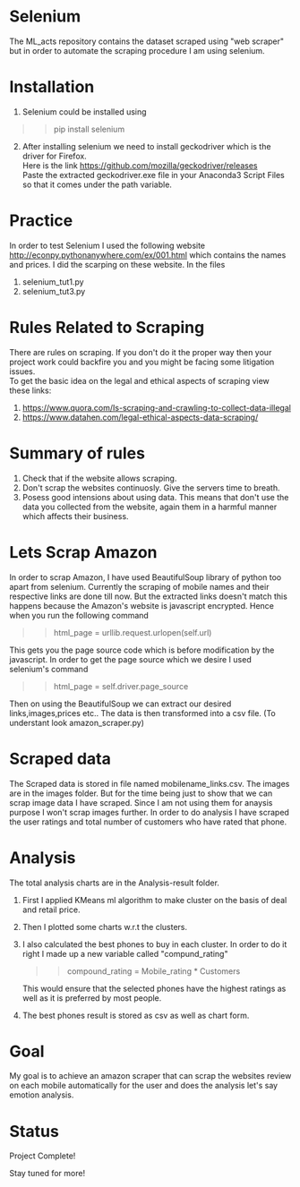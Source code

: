# Selenium
The ML_acts repository contains the dataset scraped using "web scraper" but in order to automate the scraping procedure I am using selenium.

# Installation
1. Selenium could be installed using<br>
  >> pip install selenium<br>
2. After installing selenium we need to install geckodriver which is the driver for Firefox.<br>
    Here is the link https://github.com/mozilla/geckodriver/releases<br>
    Paste the extracted geckodriver.exe file in your Anaconda3 Script Files so that it comes under the
    path variable.<br>

# Practice
In order to test Selenium I used the following website http://econpy.pythonanywhere.com/ex/001.html which contains the names and prices.
I did the scarping on these website. In the files<br>
1. selenium_tut1.py<br>
2. selenium_tut3.py<br>

# Rules Related to Scraping 
There are rules on scraping. If you don't do it the proper way then your project work could backfire you and you might be facing some litigation issues.<br>
To get the basic idea on the legal and ethical aspects of scraping view these links:<br>
1. https://www.quora.com/Is-scraping-and-crawling-to-collect-data-illegal
2. https://www.datahen.com/legal-ethical-aspects-data-scraping/

# Summary of rules
1. Check that if the website allows scraping.
2. Don't scrap the websites continuosly. Give the servers time to breath.
3. Posess good intensions about using data. This means that don't use the data you collected from the website, again them in a harmful        manner which affects their business.

# Lets Scrap Amazon
In order to scrap Amazon, I have used BeautifulSoup library of python too apart from selenium. Currently the scraping of mobile names and their respective links are done till now. But the extracted links doesn't match this happens because the Amazon's website is javascript encrypted. Hence when you run the following command<br>
  >> html_page = urllib.request.urlopen(self.url)<br>
  
This gets you the page source code which is before modification by the javascript. In order to get the page source which we desire I used selenium's command<br>

  >> html_page = self.driver.page_source<br>
  
Then on using the BeautifulSoup we can extract our desired links,images,prices etc.. The data is then transformed into a csv file.
(To understant look amazon_scraper.py)

# Scraped data
The Scraped data is stored in file named mobilename_links.csv. The images are in the images folder. But for the time being just to show that we can scrap image data I have scraped. Since I am not using them for anaysis purpose I won't scrap images further.
In order to do analysis I have scraped the user ratings and total number of customers who have rated that phone. 

# Analysis
The total analysis charts are in the Analysis-result folder.
1. First I applied KMeans ml algorithm to make cluster on the basis of deal and retail price.
2. Then I plotted some charts w.r.t the clusters.
3. I also calculated the best phones to buy in each cluster. In order to do it right I made up a new variable called "compund_rating"
    >> compound_rating = Mobile_rating * Customers 
    
   This would ensure that the selected phones have the highest ratings as well as it is preferred by most people.
4. The best phones result is stored as csv as well as chart form.

# Goal
My goal is to achieve an amazon scraper that can scrap the websites review on each mobile automatically for the user and does the analysis let's say emotion analysis.<br>

# Status
Project Complete!

Stay tuned for more!

